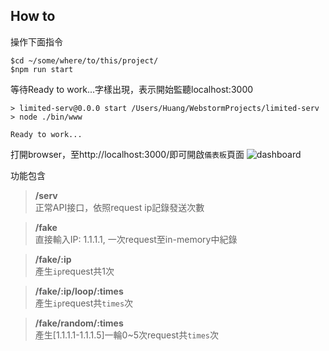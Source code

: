 How to
---
操作下面指令
```
$cd ~/some/where/to/this/project/
$npm run start
```

等待Ready to work...字樣出現，表示開始監聽localhost:3000

```
> limited-serv@0.0.0 start /Users/Huang/WebstormProjects/limited-serv
> node ./bin/www

Ready to work...
```

打開browser，至http://localhost:3000/即可開啟`儀表板`頁面
![dashboard]

功能包含
> **/serv**<br  />
> 正常API接口，依照request ip記錄發送次數

> **/fake**<br  />
> 直接輸入IP: 1.1.1.1, 一次request至in-memory中紀錄

> **/fake/:ip**<br  />
> 產生`ip`request共1次

> **/fake/:ip/loop/:times**<br  />
> 產生`ip`request共`times`次

> **/fake/random/:times**<br  />
> 產生[1.1.1.1-1.1.1.5]一輪0~5次request共`times`次


[dashboard]: url/to/image  "Optional title attribute"

